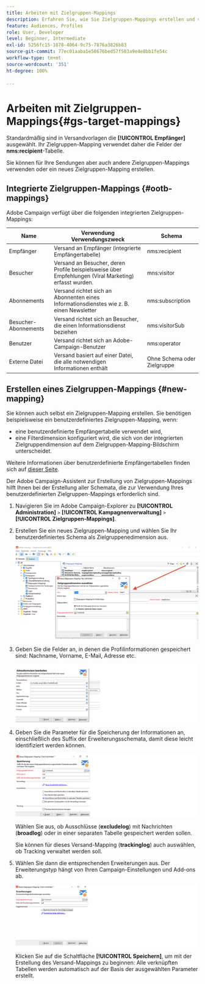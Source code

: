 ```yaml
---
title: Arbeiten mit Zielgruppen-Mappings
description: Erfahren Sie, wie Sie Zielgruppen-Mappings erstellen und verwenden.
feature: Audiences, Profiles
role: User, Developer
level: Beginner, Intermediate
exl-id: 5256fc15-1878-4064-9c75-7876a3826b83
source-git-commit: 77ec01aaba1e50676bed57f503a9e4e8bb1fe54c
workflow-type: tm+mt
source-wordcount: '351'
ht-degree: 100%

---
```


# Arbeiten mit Zielgruppen-Mappings{#gs-target-mappings}

Standardmäßig sind in Versandvorlagen die **[!UICONTROL Empfänger]** ausgewählt. Ihr Zielgruppen-Mapping verwendet daher die Felder der **nms:recipient**-Tabelle.

Sie können für Ihre Sendungen aber auch andere Zielgruppen-Mappings verwenden oder ein neues Zielgruppen-Mapping erstellen.

## Integrierte Zielgruppen-Mappings {#ootb-mappings}

Adobe Campaign verfügt über die folgenden integrierten Zielgruppen-Mappings:

| Name | Verwendung Verwendungszweck | Schema |
|---|---|---|
| Empfänger | Versand an Empfänger (integrierte Empfängertabelle) | nms:recipient |
| Besucher | Versand an Besucher, deren Profile beispielsweise über Empfehlungen (Viral Marketing) erfasst wurden. | mns:visitor |
| Abonnements  | Versand richtet sich an Abonnenten eines Informationsdienstes wie z. B. einen Newsletter | nms:subscription |
| Besucher-Abonnements | Versand richtet sich an Besucher, die einen Informationsdienst beziehen | nms:visitorSub |
| Benutzer | Versand richtet sich an Adobe-Campaign-Benutzer | nms:operator |
| Externe Datei | Versand basiert auf einer Datei, die alle notwendigen Informationen enthält | Ohne Schema oder Zielgruppe |

## Erstellen eines Zielgruppen-Mappings {#new-mapping}

Sie können auch selbst ein Zielgruppen-Mapping erstellen. Sie benötigen beispielsweise ein benutzerdefiniertes Zielgruppen-Mapping, wenn:

* eine benutzerdefinierte Empfängertabelle verwendet wird,
* eine Filterdimension konfiguriert wird, die sich von der integrierten Zielgruppendimension auf dem Zielgruppen-Mapping-Bildschirm unterscheidet.

Weitere Informationen über benutzerdefinierte Empfängertabellen finden sich auf [dieser Seite](../dev/custom-recipient.md).

Der Adobe Campaign-Assistent zur Erstellung von Zielgruppen-Mappings hilft Ihnen bei der Erstellung aller Schemata, die zur Verwendung Ihres benutzerdefinierten Zielgruppen-Mappings erforderlich sind.

1. Navigieren Sie im Adobe Campaign-Explorer zu **[!UICONTROL Administration]** `>` **[!UICONTROL Kampagnenverwaltung]** `>` **[!UICONTROL Zielgruppen-Mappings]**.

1. Erstellen Sie ein neues Zielgruppen-Mapping und wählen Sie Ihr benutzerdefiniertes Schema als Zielgruppenedimension aus.

   ![](assets/new-target-mapping.png)


1. Geben Sie die Felder an, in denen die Profilinformationen gespeichert sind: Nachname, Vorname, E-Mail, Adresse etc.

   ![](assets/wf_new_mapping_define_join.png)

1. Geben Sie die Parameter für die Speicherung der Informationen an, einschließlich des Suffix der Erweiterungsschemata, damit diese leicht identifiziert werden können.

   ![](assets/wf_new_mapping_define_names.png)

   Wählen Sie aus, ob Ausschlüsse (**excludelog**) mit Nachrichten (**broadlog**) oder in einer separaten Tabelle gespeichert werden sollen.

   Sie können für dieses Versand-Mapping (**trackinglog**) auch auswählen, ob Tracking verwaltet werden soll.

1. Wählen Sie dann die entsprechenden Erweiterungen aus. Der Erweiterungstyp hängt von Ihren Campaign-Einstellungen und Add-ons ab.

   ![](assets/wf_new_mapping_define_extensions.png)

   Klicken Sie auf die Schaltfläche **[!UICONTROL Speichern]**, um mit der Erstellung des Versand-Mappings zu beginnen: Alle verknüpften Tabellen werden automatisch auf der Basis der ausgewählten Parameter erstellt.
